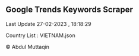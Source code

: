 

## Google Trends Keywords Scraper 
 
Last Update 27-02-2023 , 18:18:29

Country List :
VIETNAM.json



© Abdul Muttaqin 
